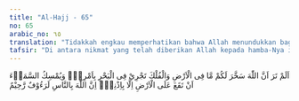 ```yaml
---
title: "Al-Hajj - 65"
no: 65
arabic_no: ٦٥
translation: "Tidakkah engkau memperhatikan bahwa Allah menundukkan bagimu (manusia) apa yang ada di bumi dan kapal yang berlayar di lautan dengan perintah-Nya. Dan Dia menahan (benda-benda) langit agar tidak jatuh ke bumi, melainkan dengan izin-Nya? Sungguh, Allah Maha Pengasih, Maha Penyayang kepada manusia."
tafsir: "Di antara nikmat yang telah diberikan Allah kepada hamba-Nya ialah Dia menundukkan dan memudahkan bagi manusia untuk memanfaatkan segala yang terkandung di dalam bumi dan segala yang ada di permukaannya, sehingga dapat dimanfaatkan untuk kepentingan hidup dan kehidupan manusia. Manusia diberi pengetahuan dan kemampuan menanam dan menyuburkan tanaman, menggali barang-barang tambang yang beraneka ragam macamnya. Kemudian Allah menunjukkan cara-cara memanfaatkan semuanya itu. Allah berfirman:\n\nDan Dia menundukkan apa yang ada di langit dan apa yang ada di bumi untukmu semuanya (sebagai rahmat) dari-Nya. (al-Jashiyah/45: 13)\n\nManusia telah dianugerahi Allah ilmu yang banyak. Kadang-kadang sebagian mereka menjadi angkuh dan sombong dengan ilmu yang dimilikinya itu, hendaklah manusia ingat bahwa ilmu yang diberikan itu, hanyalah sedikit bila dibandingkan dengan ilmu Allah yang belum diketahui manusia. Ilmu manusia tidak ada artinya sama sekali bila dibandingkan dengan ilmu Allah, sebagaimana firman Allah:\n\nDan mereka bertanya kepadamu (Muhammad) tentang roh. Katakanlah, \"Roh itu termasuk urusan Tuhanku, sedangkan kamu diberi pengetahuan hanya sedikit.\" (al-Isra'/17: 85)\n\nDemikianlah Allah menundukkan dan memudahkan penguasaan kapal dan laut kepada manusia. Dimudahkan kapal berlayar ke samudera, membawa manusia dan keperluan manusia ke segenap penjuru dunia. Dengan kapal itu pula manusia mencari rezeki di lautan berupa ikan, mutiara, barang tambang dan khazanah lautan berupa ikan yang tidak terhitung banyaknya.\n\nAllah menciptakan alam semesta, yang terdiri atas ruang angkasa dan planet-planetnya yang tidak terhitung banyaknya. Semua terapung dan beredar melalui garis edar yang telah ditentukan Allah. Masing-masing planet itu mempunyai daya tarik, sehingga ia tidak jatuh berantakan, kecuali jika Allah menghendaki-Nya. Firman Allah:\n\nApabila langit terbelah, dan apabila bintang-bintang jatuh berserakan. (al- Infithar/82: 1-2)\n\nSemuanya itu tidak dijadikan Allah dengan cara kebetulan saja, tetapi dengan maksud tertentu, dengan hukum-hukum dan ketentuan-ketentuan yang rapi dan teliti. Dengan hukum-hukum dan ketentuan-ketentuan itu manusia dapat mengambil manfaat daripadanya, mereka dapat terbang di jagat raya, naik ke planet lain, mereka dapat meramalkan keadaan cuaca. Mereka dapat berpergian dari suatu negeri ke negeri yang lain dalam waktu yang tidak lama, dan banyak lagi manfaat lain yang dapat mereka ambil dengan menggunakan ketentan-ketentuan dan hukum-hukum Allah itu. Semuanya itu menunjukkan kasih sayang Tuhan kepada manusia."
---
```


اَلَمْ تَرَ اَنَّ اللّٰهَ سَخَّرَ لَكُمْ مَّا فِى الْاَرْضِ وَالْفُلْكَ تَجْرِيْ فِى الْبَحْرِ بِاَمْرِهٖۗ وَيُمْسِكُ السَّمَاۤءَ اَنْ تَقَعَ عَلَى الْاَرْضِ اِلَّا بِاِذْنِهٖۗ اِنَّ اللّٰهَ بِالنَّاسِ لَرَءُوْفٌ رَّحِيْمٌ 

